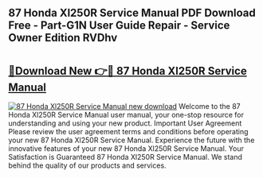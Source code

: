 ## 87 Honda Xl250R Service Manual PDF Download Free - Part-G1N User Guide Repair - Service Owner Edition RVDhv

# <h2><a href="http://bc4893.oget.top/?id=87+Honda+Xl250R+Service+Manual">🔗Download New 👉🔴 87 Honda Xl250R Service Manual</a></h2>

[![87 Honda Xl250R Service Manual new download](https://i.imgur.com/5g1atiW.png)](http://bc4893.oget.top/?id=87+Honda+Xl250R+Service+Manual)
Welcome to the 87 Honda Xl250R Service Manual user manual, your one-stop resource for understanding and using your new product. Important User Agreement Please review the user agreement terms and conditions before operating your new 87 Honda Xl250R Service Manual. Experience the future with the innovative features of your new 87 Honda Xl250R Service Manual. Your Satisfaction is Guaranteed 87 Honda Xl250R Service Manual. We stand behind the quality of our products and services.
